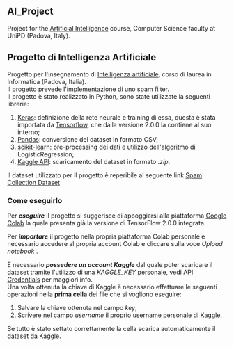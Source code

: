 ## AI_Project
Project for the [Artificial Intelligence](https://didattica.unipd.it/off/2018/LM/SC/SC1176/000ZZ/SCP6076337/N0) course, Computer Science faculty at UniPD (Padova, Italy).

## Progetto di Intelligenza Artificiale 
Progetto per l'insegnamento di [Intelligenza artificiale](https://didattica.unipd.it/off/2018/LM/SC/SC1176/000ZZ/SCP6076337/N0), corso di laurea in Informatica (Padova, Italia).\
Il progetto prevede l'implementazione di uno spam filter.   
Il progetto è stato realizzato in Python, sono state utilizzate la seguenti librerie: 
1. [Keras](https://keras.io/): definizione della rete neurale e training di essa, questa è stata importata da [Tensorflow](https://www.tensorflow.org/), che dalla versione 2.0.0 la contiene al suo interno;
2. [Pandas](https://pandas.pydata.org/): conversione del dataset in formato CSV;
3. [scikit-learn](https://scikit-learn.org/stable/): pre-processing dei dati e utilizzo dell'algoritmo di LogisticRegression;
4. [Kaggle API](https://github.com/Kaggle/kaggle-api): scaricamento del dataset in formato *.zip*.

Il dataset utilizzato per il progetto è reperibile al seguente link [Spam Collection Dataset](https://www.kaggle.com/uciml/sms-spam-collection-dataset) 

### Come eseguirlo 
Per ***eseguire*** il progetto si suggerisce di appoggiarsi alla  piattaforma [Google Colab](https://colab.research.google.com/) la quale presenta già la versione di TensorFlow 2.0.0 integrata.

Per ***importare*** il progetto nella propria piattaforma Colab personale è necessario accedere al propria account Colab e cliccare sulla voce *Upload notebook* . 

È necessario ***possedere un account Kaggle*** dal quale poter scaricare il dataset tramite l'utilizzo di una *KAGGLE_KEY* personale, vedi [API Credentials](https://github.com/Kaggle/kaggle-api#api-credentials) per maggiori info.   
Una volta ottenuta la chiave di Kaggle è necessario effettuare le seguenti operazioni nella **prima cella** dei file che si vogliono eseguire: 
1. Salvare la chiave ottenuta nel campo *key*;
2. Scrivere nel campo *username* il proprio username personale di Kaggle. 
   
Se tutto è stato settato correttamente la cella scarica automaticamente il dataset da Kaggle.  